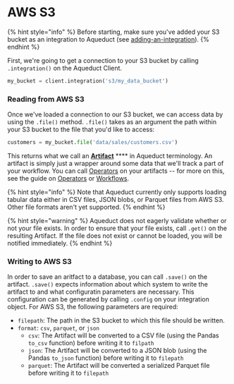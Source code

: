 # AWS S3

{% hint style="info" %}
Before starting, make sure you've added your S3 bucket as an integration to Aqueduct (see [adding-an-integration](../adding-an-integration/ "mention")).
{% endhint %}

First, we're going to get a connection to your S3 bucket by calling `.integration()` on the Aqueduct Client.&#x20;

```python
my_bucket = client.integration('s3/my_data_bucket')
```

### Reading from AWS S3

Once we've loaded a connection to our S3 bucket, we can access data by using the `.file()` method. `.file()` takes as an argument the path within your S3 bucket to the file that you'd like to access:

```python
customers = my_bucket.file('data/sales/customers.csv')
```

This returns what we call an [**Artifact**](../../artifacts/) **** in Aqueduct terminology. An artifact is simply just a wrapper around some data that we'll track a part of your workflow. You can call [Operators](../../operators.md) on your artifacts -- for more on this, see the guide on [Operators](../../operators.md) or [Workflows](../../workflows/page-4.md).

{% hint style="info" %}
Note that Aqueduct currently only supports loading tabular data either in CSV files, JSON blobs, or Parquet files from AWS S3. Other file formats aren't yet supported.
{% endhint %}

{% hint style="warning" %}
Aqueduct does not eagerly validate whether or not your file exists. In order to ensure that your file exists, call `.get()` on the resulting Artifact. If the file does not exist or cannot be loaded, you will be notified immediately.
{% endhint %}

### Writing to AWS S3

In order to save an aritfact to a database, you can call `.save()` on the artifact. `.save()` expects information about which system to write the artifact to and what configuratin parameters are necessary. This configuration can be generated by calling `.config` on your integration object. For AWS S3, the following parameters are required:

* `filepath`: The path in the S3 bucket to which this file should be written.
* `format`: `csv`, `parquet`, or `json`
  * `csv`: The Artifact will be converted to a CSV file (using the Pandas `to_csv` function) before writing it to `filpath`&#x20;
  * `json`: The Artifact will be converted to a JSON blob (using the Pandas `to_json` function) before writing it to `filepath`
  * `parquet`: The Artifact will be converted a serialized Parquet file before writing it to `filepath`
